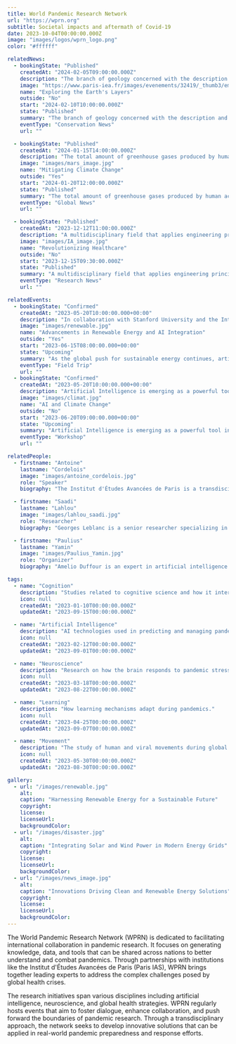 ```yaml
---
title: World Pandemic Research Network
url: "https://wprn.org"
subtitle: Societal impacts and aftermath of Covid-19
date: 2023-10-04T00:00:00.000Z
image: "images/logos/wprn_logo.png"
color: "#ffffff"

relatedNews:
  - bookingState: "Published"
    createdAt: "2024-02-05T09:00:00.000Z"
    description: "The branch of geology concerned with the description and classification of rocks."
    image: "https://www.paris-iea.fr/images/evenements/32419/_thumb3/emily-morter-8xaa0f9yqne-unsplash.jpg"
    name: "Exploring the Earth's Layers"
    outside: "No"
    start: "2024-02-10T10:00:00.000Z"
    state: "Published"
    summary: "The branch of geology concerned with the description and classification of rocks."
    eventType: "Conservation News"
    url: ""

  - bookingState: "Published"
    createdAt: "2024-01-15T14:00:00.000Z"
    description: "The total amount of greenhouse gases produced by human activities, measured in carbon dioxide equivalents"
    image: "images/mars_image.jpg"
    name: "Mitigating Climate Change"
    outside: "Yes"
    start: "2024-01-20T12:00:00.000Z"
    state: "Published"
    summary: "The total amount of greenhouse gases produced by human activities, measured in carbon dioxide equivalents"
    eventType: "Global News"
    url: ""

  - bookingState: "Published"
    createdAt: "2023-12-12T11:00:00.000Z"
    description: "A multidisciplinary field that applies engineering principles to medicine and biology for healthcare purposes"
    image: "images/IA_image.jpg"
    name: "Revolutionizing Healthcare"
    outside: "No"
    start: "2023-12-15T09:30:00.000Z"
    state: "Published"
    summary: "A multidisciplinary field that applies engineering principles to medicine and biology for healthcare purposes"
    eventType: "Research News"
    url: ""

relatedEvents:
  - bookingState: "Confirmed"
    createdAt: "2023-05-20T10:00:00.000+00:00"
    description: "In collaboration with Stanford University and the International Energy Agency"
    image: "images/renewable.jpg"
    name: "Advancements in Renewable Energy and AI Integration"
    outside: "Yes"
    start: "2023-06-15T08:00:00.000+00:00"
    state: "Upcoming"
    summary: "As the global push for sustainable energy continues, artificial intelligence is playing a pivotal role in optimizing renewable energy systems"
    eventType: "Field Trip"
    url: ""
  - bookingState: "Confirmed"
    createdAt: "2023-05-20T10:00:00.000+00:00"
    description: "Artificial Intelligence is emerging as a powerful tool in the fight against climate change"
    image: "images/climat.jpg"
    name: "AI and Climate Change"
    outside: "No"
    start: "2023-06-20T09:00:00.000+00:00"
    state: "Upcoming"
    summary: "Artificial Intelligence is emerging as a powerful tool in the fight against climate change"
    eventType: "Workshop"
    url: ""

relatedPeople:
  - firstname: "Antoine"
    lastname: "Cordelois"
    image: "images/antoine_cordelois.jpg"
    role: "Speaker"
    biography: "The Institut d'Études Avancées de Paris is a transdisciplinary research center focused on advancing global scientific collaborations."

  - firstname: "Saadi"
    lastname: "Lahlou"
    image: "images/lahlou_saadi.jpg"
    role: "Researcher"
    biography: "Georges Leblanc is a senior researcher specializing in viral epidemiology with a focus on global health initiatives."

  - firstname: "Paulius"
    lastname: "Yamin"
    image: "images/Paulius_Yamin.jpg"
    role: "Organizer"
    biography: "Amelio Duffour is an expert in artificial intelligence and machine learning, currently leading projects on AI applications in healthcare."

tags:
  - name: "Cognition"
    description: "Studies related to cognitive science and how it interacts with pandemic behaviors."
    icon: null
    createdAt: "2023-01-10T00:00:00.000Z"
    updatedAt: "2023-09-15T00:00:00.000Z"

  - name: "Artificial Intelligence"
    description: "AI technologies used in predicting and managing pandemics."
    icon: null
    createdAt: "2023-02-12T00:00:00.000Z"
    updatedAt: "2023-09-01T00:00:00.000Z"

  - name: "Neuroscience"
    description: "Research on how the brain responds to pandemic stress and decision-making."
    icon: null
    createdAt: "2023-03-18T00:00:00.000Z"
    updatedAt: "2023-08-22T00:00:00.000Z"

  - name: "Learning"
    description: "How learning mechanisms adapt during pandemics."
    icon: null
    createdAt: "2023-04-25T00:00:00.000Z"
    updatedAt: "2023-09-07T00:00:00.000Z"

  - name: "Movement"
    description: "The study of human and viral movements during global pandemics."
    icon: null
    createdAt: "2023-05-30T00:00:00.000Z"
    updatedAt: "2023-08-30T00:00:00.000Z"

gallery:
  - url: "/images/renewable.jpg"
    alt:
    caption: "Harnessing Renewable Energy for a Sustainable Future"
    copyright:
    license:
    licenseUrl:
    backgroundColor:
  - url: "/images/disaster.jpg"
    alt:
    caption: "Integrating Solar and Wind Power in Modern Energy Grids"
    copyright:
    license:
    licenseUrl:
    backgroundColor:
  - url: "/images/news_image.jpg"
    alt:
    caption: "Innovations Driving Clean and Renewable Energy Solutions"
    copyright:
    license:
    licenseUrl:
    backgroundColor:
---
```


The World Pandemic Research Network (WPRN) is dedicated to facilitating international collaboration in pandemic research. It focuses on generating knowledge, data, and tools that can be shared across nations to better understand and combat pandemics. Through partnerships with institutions like the Institut d'Études Avancées de Paris (Paris IAS), WPRN brings together leading experts to address the complex challenges posed by global health crises.

The research initiatives span various disciplines including artificial intelligence, neuroscience, and global health strategies. WPRN regularly hosts events that aim to foster dialogue, enhance collaboration, and push forward the boundaries of pandemic research. Through a transdisciplinary approach, the network seeks to develop innovative solutions that can be applied in real-world pandemic preparedness and response efforts.
